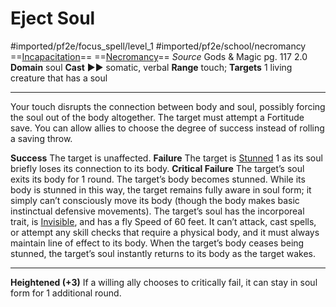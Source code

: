 # Eject Soul
#imported/pf2e/focus_spell/level_1 #imported/pf2e/school/necromancy 
==[Incapacitation](incapacitation.md)== ==[Necromancy](necromancy.md)==
*Source* Gods & Magic pg. 117 2.0
**Domain** soul
**Cast** ►► somatic, verbal
**Range** touch; **Targets** 1 living creature that has a soul

---
Your touch disrupts the connection between body and soul, possibly forcing the soul out of the body altogether. The target must attempt a Fortitude save. You can allow allies to choose the degree of success instead of rolling a saving throw.

**Success** The target is unaffected.
**Failure** The target is [Stunned](../../../Conditions/Stunned.md) 1 as its soul briefly loses its connection to its body.
**Critical Failure** The target’s soul exits its body for 1 round. The target’s body becomes stunned. While its body is stunned in this way, the target remains fully aware in soul form; it simply can’t consciously move its body (though the body makes basic instinctual defensive movements). The target’s soul has the incorporeal trait, is [Invisible](../../../Conditions/Invisible.md), and has a fly Speed of 60 feet. It can’t attack, cast spells, or attempt any skill checks that require a physical body, and it must always maintain line of effect to its body. When the target’s body ceases being stunned, the target’s soul instantly returns to its body as the target wakes.

<hr>

**Heightened (+3)** If a willing ally chooses to critically fail, it can stay in soul form for 1 additional round.